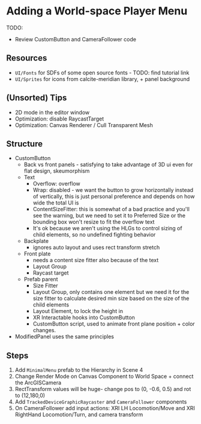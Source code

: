 # Adding a World-space Player Menu
TODO:
- Review CustomButton and CameraFollower code

## Resources
- `UI/Fonts` for SDFs of some open source fonts - TODO: find tutorial link
- `UI/Sprites` for icons from calcite-meridian library, + panel background

## (Unsorted) Tips
- 2D mode in the editor window
- Optimization: disable RaycastTarget
- Optimization: Canvas Renderer / Cull Transparent Mesh

## Structure
- CustomButton
   - Back vs front panels - satisfying to take advantage of 3D ui even for flat design, skeumorphism
   - Text
      - Overflow: overflow
      - Wrap: disabled - we want the button to grow horizontally instead of vertically, this is just personal preference and depends on how wide the total UI is
      - ContentSizeFitter: this is somewhat of a bad practice and you'll see the warning, but we need to set it to Preferred Size or the bounding box won't resize to fit the overflow text
      - It's ok because we aren't using the HLGs to control sizing of child elements, so no undefined fighting behavior
   - Backplate 
      - ignores auto layout and uses rect transform stretch
   - Front plate
      - needs a content size fitter also because of the text
      - Layout Group
      - Raycast target
   - Prefab parent
      - Size Fitter
      - Layout Group, only contains one element but we need it for the size fitter to calculate desired min size based on the size of the child elements
      - Layout Element, to lock the height in
      - XR Interactable hooks into CustomButton
      - CustomButton script, used to animate front plane position + color changes.
- ModifiedPanel uses the same principles

## Steps
1. Add `MinimalMenu` prefab to the Hierarchy in Scene 4
2. Change Render Mode on Canvas Component to World Space + connect the ArcGISCamera
3. RectTransform values will be huge- change pos to (0, -0.6, 0.5) and rot to (12,180,0)
4. Add `TrackedDeviceGraphicRaycaster` and `CameraFollower` components
5. On CameraFollower add input actions: XRI LH Locomotion/Move and XRI RightHand Locomotion/Turn, and camera transform